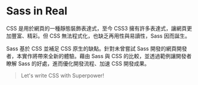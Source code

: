 # Sass in Real

CSS 是用於網頁的一種靜態裝飾表達式，至今 CSS3 擁有許多表達式，讓網頁更加豐富、精彩。但 CSS 無法程式化，也缺乏再用性與易讀性，Sass 因而誕生。

Sass 基於 CSS 並補足 CSS 原生的缺點。針對未曾嘗試 Sass 開發的網頁開發者，本實作將帶來全新的體驗。藉由 Sass 與 CSS 的比較，並透過範例讓開發者瞭解 Sass 的好處，進而優化開發流程、加速 CSS 開發成果。

> Let's write CSS with Superpower!